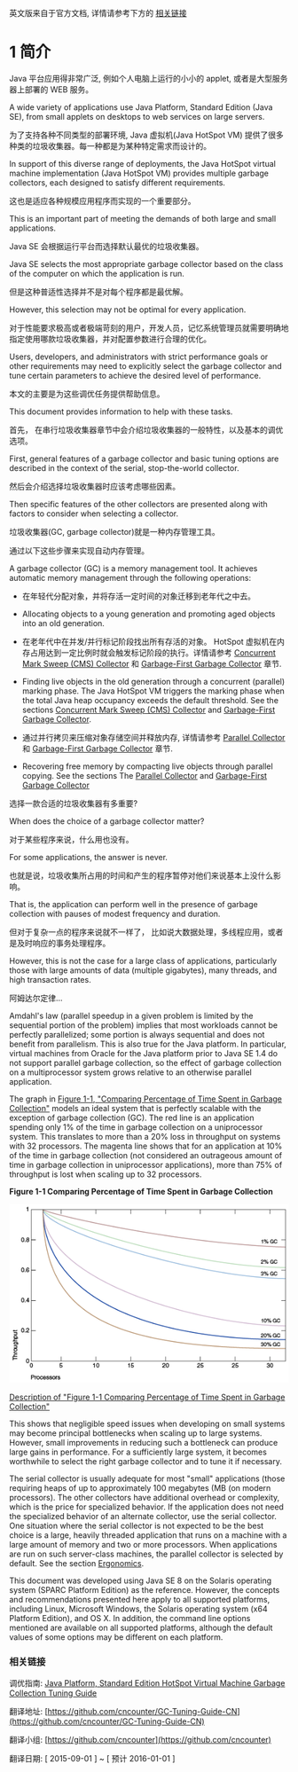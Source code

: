 
英文版来自于官方文档, 详情请参考下方的 [相关链接](#referlink)

# 1 简介

Java 平台应用得非常广泛, 例如个人电脑上运行的小小的 applet, 或者是大型服务器上部署的 WEB 服务。

A wide variety of applications use Java Platform, Standard Edition (Java SE), from small applets on desktops to web services on large servers. 

为了支持各种不同类型的部署环境, Java 虚拟机(Java HotSpot VM) 提供了很多种类的垃圾收集器。每一种都是为某种特定需求而设计的。

In support of this diverse range of deployments, the Java HotSpot virtual machine implementation (Java HotSpot VM) provides multiple garbage collectors, each designed to satisfy different requirements. 

这也是适应各种规模应用程序而实现的一个重要部分。

This is an important part of meeting the demands of both large and small applications. 

Java SE 会根据运行平台而选择默认最优的垃圾收集器。

Java SE selects the most appropriate garbage collector based on the class of the computer on which the application is run. 

但是这种普适性选择并不是对每个程序都是最优解。

However, this selection may not be optimal for every application. 

对于性能要求极高或者极端苛刻的用户，开发人员，记忆系统管理员就需要明确地指定使用哪款垃圾收集器，并对配置参数进行合理的优化。

Users, developers, and administrators with strict performance goals or other requirements may need to explicitly select the garbage collector and tune certain parameters to achieve the desired level of performance.

本文的主要是为这些调优任务提供帮助信息。

This document provides information to help with these tasks. 

首先， 在串行垃圾收集器章节中会介绍垃圾收集器的一般特性，以及基本的调优选项。

First, general features of a garbage collector and basic tuning options are described in the context of the serial, stop-the-world collector. 

然后会介绍选择垃圾收集器时应该考虑哪些因素。

Then specific features of the other collectors are presented along with factors to consider when selecting a collector.

垃圾收集器(GC, garbage collector)就是一种内存管理工具。

通过以下这些步骤来实现自动内存管理。

A garbage collector (GC) is a memory management tool. It achieves automatic memory management through the following operations:

- 在年轻代分配对象，并将存活一定时间的对象迁移到老年代之中去。

- Allocating objects to a young generation and promoting aged objects into an old generation.

- 在老年代中在并发/并行标记阶段找出所有存活的对象。 HotSpot 虚拟机在内存占用达到一定比例时就会触发标记阶段的执行。详情请参考 [Concurrent Mark Sweep (CMS) Collector](../08_CMS_Collector/) 和 [Garbage-First Garbage Collector](../09_G1_Garbage_Collector/) 章节.

- Finding live objects in the old generation through a concurrent (parallel) marking phase. The Java HotSpot VM triggers the marking phase when the total Java heap occupancy exceeds the default threshold. See the sections [Concurrent Mark Sweep (CMS) Collector](http://docs.oracle.com/javase/8/docs/technotes/guides/vm/gctuning/cms.html#concurrent_mark_sweep_cms_collector) and [Garbage-First Garbage Collector](http://docs.oracle.com/javase/8/docs/technotes/guides/vm/gctuning/g1_gc.html#garbage_first_garbage_collection).

- 通过并行拷贝来压缩对象存储空间并释放内存, 详情请参考 [Parallel Collector](../06_The_Parallel_Collector/) 和 [Garbage-First Garbage Collector](../09_G1_Garbage_Collector/) 章节.

- Recovering free memory by compacting live objects through parallel copying. See the sections The [Parallel Collector](http://docs.oracle.com/javase/8/docs/technotes/guides/vm/gctuning/parallel.html#CHDCFBIF) and [Garbage-First Garbage Collector](http://docs.oracle.com/javase/8/docs/technotes/guides/vm/gctuning/g1_gc.html#garbage_first_garbage_collection)


选择一款合适的垃圾收集器有多重要?

When does the choice of a garbage collector matter?

对于某些程序来说，什么用也没有。

For some applications, the answer is never. 

也就是说，垃圾收集所占用的时间和产生的程序暂停对他们来说基本上没什么影响。

That is, the application can perform well in the presence of garbage collection with pauses of modest frequency and duration. 

但对于复杂一点的程序来说就不一样了， 比如说大数据处理，多线程应用，或者是及时响应的事务处理程序。

However, this is not the case for a large class of applications, particularly those with large amounts of data (multiple gigabytes), many threads, and high transaction rates.

阿姆达尔定律...

Amdahl's law (parallel speedup in a given problem is limited by the sequential portion of the problem) implies that most workloads cannot be perfectly parallelized; some portion is always sequential and does not benefit from parallelism. This is also true for the Java platform. In particular, virtual machines from Oracle for the Java platform prior to Java SE 1.4 do not support parallel garbage collection, so the effect of garbage collection on a multiprocessor system grows relative to an otherwise parallel application.

The graph in [Figure 1-1, "Comparing Percentage of Time Spent in Garbage Collection"](#Figure1-1) models an ideal system that is perfectly scalable with the exception of garbage collection (GC). The red line is an application spending only 1% of the time in garbage collection on a uniprocessor system. This translates to more than a 20% loss in throughput on systems with 32 processors. The magenta line shows that for an application at 10% of the time in garbage collection (not considered an outrageous amount of time in garbage collection in uniprocessor applications), more than 75% of throughput is lost when scaling up to 32 processors.

**<a name="Figure1-1"> </a>Figure 1-1 Comparing Percentage of Time Spent in Garbage Collection**

![](./gc_spent.png)


[Description of "Figure 1-1 Comparing Percentage of Time Spent in Garbage Collection"](http://docs.oracle.com/javase/8/docs/technotes/guides/vm/gctuning/img_text/jsgct_dt_005_gph_pc_vs_tp.html)

This shows that negligible speed issues when developing on small systems may become principal bottlenecks when scaling up to large systems. However, small improvements in reducing such a bottleneck can produce large gains in performance. For a sufficiently large system, it becomes worthwhile to select the right garbage collector and to tune it if necessary.

The serial collector is usually adequate for most "small" applications (those requiring heaps of up to approximately 100 megabytes (MB (on modern processors). The other collectors have additional overhead or complexity, which is the price for specialized behavior. If the application does not need the specialized behavior of an alternate collector, use the serial collector. One situation where the serial collector is not expected to be the best choice is a large, heavily threaded application that runs on a machine with a large amount of memory and two or more processors. When applications are run on such server-class machines, the parallel collector is selected by default. See the section [Ergonomics](../02_Ergonomics/).

This document was developed using Java SE 8 on the Solaris operating system (SPARC Platform Edition) as the reference. However, the concepts and recommendations presented here apply to all supported platforms, including Linux, Microsoft Windows, the Solaris operating system (x64 Platform Edition), and OS X. In addition, the command line options mentioned are available on all supported platforms, although the default values of some options may be different on each platform.



### <a name="referlink">相关链接</a>


调优指南: [Java Platform, Standard Edition HotSpot Virtual Machine Garbage Collection Tuning Guide](http://docs.oracle.com/javase/8/docs/technotes/guides/vm/gctuning/)


翻译地址: [https://github.com/cncounter/GC-Tuning-Guide-CN](https://github.com/cncounter/GC-Tuning-Guide-CN)

翻译小组: [https://github.com/cncounter](https://github.com/cncounter)

翻译日期: [ 2015-09-01 ] ~ [ 预计  2016-01-01 ]

